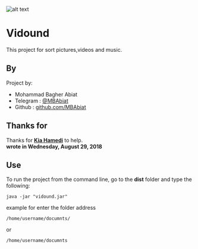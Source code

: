 
![alt text](https://media.giphy.com/media/5C0dm3oSpkgRfaVGCw/giphy.gif)

# Vidound
This project for sort pictures,videos and music.


## By 

Project by:
- Mohammad Bagher Abiat 
- Telegram : [@MBAbiat](https://t.me/MBAbiat)
- Github : [github.com/MBAbiat](https://github.com/MBAbiat)<br>
 

## Thanks for

Thanks for [<b>Kia Hamedi</b>](https://t.me/happy722) to help.<br>
<b>wrote in Wednesday, August 29, 2018</b>



## Use

To run the project from the command line, go to the <b>dist</b> folder and
type the following:

```
java -jar "vidound.jar"
```
example for enter the folder address
```
/home/username/documnts/
```
or 
```
/home/username/documnts
```
